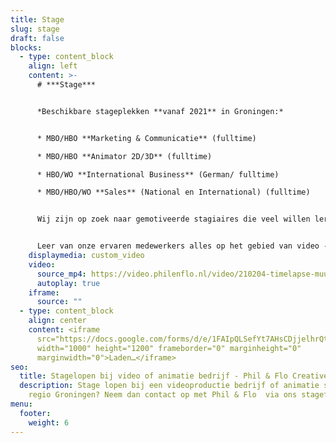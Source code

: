 ```yaml
---
title: Stage
slug: stage
draft: false
blocks:
  - type: content_block
    align: left
    content: >-
      # ***Stage***


      *Beschikbare stageplekken **vanaf 2021** in Groningen:*


      * MBO/HBO **Marketing & Communicatie** (fulltime)

      * MBO/HBO **Animator 2D/3D** (fulltime)

      * HBO/WO **International Business** (German/ fulltime)

      * MBO/HBO/WO **Sales** (National en International) (fulltime)


      Wij zijn op zoek naar gemotiveerde stagiaires die veel willen leren op het gebied van video, animatie en marketing.


      Leer van onze ervaren medewerkers alles op het gebied van video -en animatiefilms en de marketingdoelen die we stellen aan onze films. Phil & Flo heeft per periode rond de 20-30 stage aanvragen, wij nodigen alleen de toppers uit op gesprek die écht kiezen voor dit prachtige vak. Zorg er dus voor dat je portfolio op orde is en dat je motivatie ons overtuigt om je voor een gesprek uit te nodigen. **Vul onderstaande formulier zorgvuldig in om een goede kans te maken, veel succes!**
    displaymedia: custom_video
    video:
      source_mp4: https://video.philenflo.nl/video/210204-timelapse-muur-phil-en-flo-Phil-en-Flo-website-source.mp4
      autoplay: true
    iframe:
      source: ""
  - type: content_block
    align: center
    content: <iframe
      src="https://docs.google.com/forms/d/e/1FAIpQLSefYt7AHsCDjjelhrQt9M2vcFS2nOBtCxrUXjfhcwVaYsCWqA/viewform?embedded=true"
      width="1000" height="1200" frameborder="0" marginheight="0"
      marginwidth="0">Laden…</iframe>
seo:
  title: Stagelopen bij video of animatie bedrijf - Phil & Flo Creative studio
  description: Stage lopen bij een videoproductie bedrijf of animatie studio in de
    regio Groningen? Neem dan contact op met Phil & Flo  via ons stageformulier!
menu:
  footer:
    weight: 6
---
```

